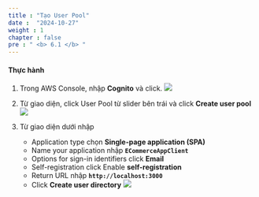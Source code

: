 ```yaml
---
title : "Tạo User Pool"
date :  "2024-10-27" 
weight : 1
chapter : false
pre : " <b> 6.1 </b> "
---
```


#### Thực hành
1. Trong AWS Console, nhập **Cognito** và click.
![](/images/6-1/01.png?width=50pc)

2. Từ giao diện, click User Pool từ slider bên trái và click **Create user pool**
![](/images/6-1/02.png?width=50pc)

3. Từ giao diện dưới nhập
    - Application type chọn **Single-page application (SPA)**
    - Name your application nhập **`ECommerceAppClient`**
    - Options for sign-in identifiers click **Email**
    - Self-registration click Enable **self-registration**
    - Return URL nhập **`http://localhost:3000`**
    - Click **Create user directory**
![](/images/6-1/03.png?width=50pc)